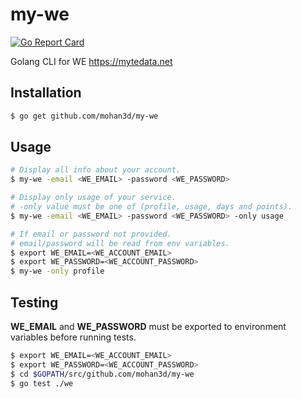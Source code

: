 # my-we
[![Go Report Card](https://goreportcard.com/badge/github.com/mohan3d/my-we)](https://goreportcard.com/report/github.com/mohan3d/my-we)

Golang CLI for WE https://mytedata.net

## Installation
```bash
$ go get github.com/mohan3d/my-we
```
## Usage

```bash
# Display all info about your account.
$ my-we -email <WE_EMAIL> -password <WE_PASSWORD>

# Display only usage of your service.
# -only value must be one of (profile, usage, days and points).
$ my-we -email <WE_EMAIL> -password <WE_PASSWORD> -only usage

# If email or password not provided.
# email/password will be read from env variables.
$ export WE_EMAIL=<WE_ACCOUNT_EMAIL>
$ export WE_PASSWORD=<WE_ACCOUNT_PASSWORD>
$ my-we -only profile
```

## Testing
**WE_EMAIL** and **WE_PASSWORD** must be exported to environment variables before running tests.

```bash
$ export WE_EMAIL=<WE_ACCOUNT_EMAIL>
$ export WE_PASSWORD=<WE_ACCOUNT_PASSWORD>
$ cd $GOPATH/src/github.com/mohan3d/my-we
$ go test ./we
```